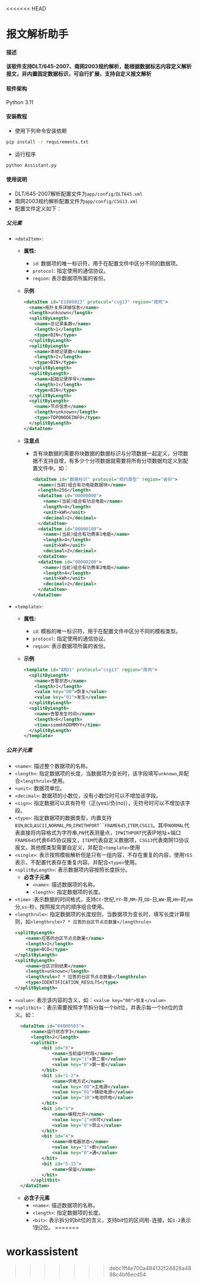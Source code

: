 <<<<<<< HEAD
# 报文解析助手

#### 描述
**该软件支持DLT/645-2007、南网2003规约解析，能根据数据标志内容定义解析报文，非内置固定数据标识，可自行扩展，支持自定义报文解析**

#### 软件架构
Python 3.11

#### 安装教程
* 使用下列命令安装依赖
```bash
pip install -r requirements.txt
```
* 运行程序
```bash
python Assistant.py
```

#### 使用说明
* DLT/645-2007解析配置文件为`app/config/DLT645.xml`
* 南网2003规约解析配置文件为`app/config/CSG13.xml`
* 配置文件定义如下：

##### 父元素
  - `<dataItem>`:
    - **属性:**
      - `id`: 数据项的唯一标识符，用于在配置文件中区分不同的数据项。
      - `protocol`: 指定使用的通信协议。
      - `region`: 表示数据项所属的省份。
    
    - **示例**
      ```xml
      <dataItem id="E1800023" protocol="csg13" region="南网">
        <name>拓扑关系详细信息</name>
        <length>unknown</length>
        <splitByLength>
          <name>总记录条数</name>
          <length>1</length>
          <type>BIN</type>
        </splitByLength>
        <splitByLength>
          <name>本帧记录数</name>
          <length>1</length>
          <type>BIN</type>
        </splitByLength>
        <splitByLength>
          <name>起始记录序号</name>
          <length>1</length>
          <type>BIN</type>
        </splitByLength>
        <splitByLength>
          <name>节点信息</name>
          <length>unknown</length>
          <type>TOPONODEINFO</type>
        </splitByLength>
      </dataItem>
      ```

    - **注意点**
      - 含有块数据的需要将块数据的数据标识与分项数据一起定义，分项数据不支持自增，有多少个分项数据就需要将所有分项数据均定义到配置文件中。如：
        ```xml
        <dataItem id="数据标识" protocol="规约类型" region="省份">
          <name>(当前)组合有功电能数据块</name>
          <length>256</length>
          <dataItem id="00000000">
            <name>(当前)组合有功总电能</name>
            <length>4</length>
            <unit>kWh</unit>
            <decimal>2</decimal>
          </dataItem>
          <dataItem id="00000100">
            <name>(当前)组合有功费率1电能</name>
            <length>4</length>
            <unit>kWh</unit>
            <decimal>2</decimal>
          </dataItem>
          <dataItem id="00000200">
            <name>(当前)组合有功费率2电能</name>
            <length>4</length>
            <unit>kWh</unit>
            <decimal>2</decimal>
          </dataItem>
        </dataItem>
        ```
  - `<template>`:
    - **属性:**
      - `id`: 模板的唯一标识符，用于在配置文件中区分不同的模板类型。
      - `protocol`: 指定使用的通信协议。
      - `region`: 表示数据项所属的省份。
    
    - **示例**
      ```xml
      <template id="ARD1" protocol="csg13" region="南网">
        <splitByLength>
          <name>告警状态</name>
          <length>1</length>
          <value key="00">恢复</value>
          <value key="01">发生</value>
        </splitByLength>
        <splitByLength>
          <name>告警发生时间</name>
          <length>6</length>
          <time>ssmmhhDDMMYY</time>
        </splitByLength>
      </template>
      ```

##### 公共子元素
- `<name>`: 描述整个数据项的名称。
- `<length>`: 指定数据项的长度，当数据项为变长时，该字段填写`unknown`,并配合`<lengthrule>`使用。
- `<unit>`: 数据项单位。
- `<decimal>`: 数据项的小数位，没有小数位时可以不增加该字段。
- `<sign>`: 指定数据可以具有符号（正(yes)/负(no)），无符号时可以不增加该字段。
- `<type>`: 指定数据项的数据类型，内置支持`BIN`,`BCD`,`ASCII`,`NORMAL`,`PN`,`IPWITHPORT``FRAME645`,`ITEM`,`CSG13`。其中`NORMAL`代表直接将内容格式为字符串,`PN`代表测量点，`IPWITHPORT`代表IP地址+端口`FRAME645`代表645协议报文，`ITEM`代表自定义数据项，`CSG13`代表南网13协议报文。其他模类型需要自定义，并配合`<template>`使用
- `<single>`: 表示按照模板解析但是只有一组内容，不存在重复的内容，使用`YES`表示，不配置代表存在重复内容。并配合`<type>`使用。
- `<splitByLength>`: 表示数据项内容按照长度拆分。
  - **必含子元素**
    - `<name>`: 描述数据项的名称。
    - `<length>`: 指定数据项的长度。
- `<time>` :表示数据的时间格式，支持`CC`-世纪,`YY`-年,`MM`-月,`DD`-日,`WW`-周,`HH`-时,`mm`分,`ss`-秒，按照报文内的顺序组合使用。
- `<lengthrule>`: 指定数据项的长度规则，当数据项为变长时，填写长度计算规则，如`<lengthrule>7 * 应答的台区节点总数量</lengthrule>`
  ```xml
  <splitByLength>
      <name>应答的台区节点总数量</name>
      <length>2</length>
      <type>BCD</type>
  </splitByLength>
  <splitByLength>
      <name>台区识别结果</name>
      <length>unknown</length>
      <lengthrule>7 * 应答的台区节点总数量</lengthrule>
      <type>IDENTIFICATION_RESULTS</type>
  </splitByLength>
  ```
- `<value>`: 表示该内容的含义，如：`<value key="00">恢复</value>`
- `<splitbit>`：表示需要按照字节拆分每一个bit位，并表示每一个bit位的含义。如：
  ```xml
	<dataItem id="04000503">
		<name>运行状态字3</name>
		<length>2</length>
		<splitbit>
			<bit id="0">
				<name>当前运行时段</name>
				<value key="1">第二套</value>
				<value key="0">第一套</value>
			</bit>
			<bit id="1-2">
				<name>供电方式</name>
				<value key="00">主电源</value>
				<value key="01">辅助电源</value>
				<value key="10">电池供电</value>
			</bit>
			<bit id="3">
				<name>编程允许</name>
				<value key="1">许可</value>
				<value key="0">禁止</value>
			</bit>
			<bit id="4">
				<name>继电器状态</name>
				<value key="1">断</value>
				<value key="0">通</value>
			</bit>
			<bit id="5-15">
				<name>保留</name>
			</bit>
		</splitbit>
	</dataItem>
  ```
   - **必含子元素**
      - `<name>`: 描述数据项的名称。
      - `<length>`: 指定数据项的长度。
      - `<bit>`: 表示拆分的bit位的含义，支持bit位的区间用`-`连接，如`1-2`表示1到2位。
=======
# workassistent
>>>>>>> debc1ff4e700a484132f24828a4898c4bf6ecd54
